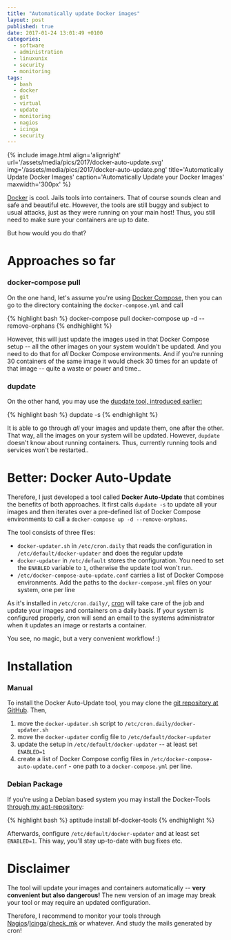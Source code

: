 ```yaml
---
title: "Automatically update Docker images"
layout: post
published: true
date: 2017-01-24 13:01:49 +0100
categories:
  - software
  - administration
  - linuxunix
  - security
  - monitoring
tags:
  - bash
  - docker
  - git
  - virtual
  - update
  - monitoring
  - nagios
  - icinga
  - security
---
```


{% include image.html align='alignright' url='/assets/media/pics/2017/docker-auto-update.svg' img='/assets/media/pics/2017/docker-auto-update.png' title='Automatically Update Docker Images' caption='Automatically Update your Docker Images' maxwidth='300px' %}

[Docker](https://www.docker.com/) is cool. Jails tools into containers. That of course sounds clean and safe and beautiful etc.
However, the tools are still buggy and subject to usual attacks, just as they were running on your main host!
Thus, you still need to make sure your containers are up to date.

But how would you do that?

# Approaches so far

### docker-compose pull

On the one hand, let's assume you're using [Docker Compose](https://www.docker.com/products/docker-compose), then you can go to the directory containing the `docker-compose.yml` and call 

{% highlight bash %}
docker-compose pull
docker-compose up -d --remove-orphans
{% endhighlight %}

However, this will just update the images used in that Docker Compose setup -- all the other images on your system wouldn't be updated.
And you need to do that for *all* Docker Compose environments.
And if you're running 30 containers of the same image it would check 30 times for an update of that image -- quite a waste or power and time..



### dupdate

On the other hand, you may use the [dupdate tool, introduced earlier:](/2016/12/03/handy-docker-tools/#dupdate-updates-images)

{% highlight bash %}
dupdate -s
{% endhighlight %}

It is able to go through *all* your images and update them, one after the other.
That way, all the images on your system will be updated.
However, `dupdate` doesn't know about running containers.
Thus, currently running tools and services won't be restarted..



# Better: Docker Auto-Update

Therefore, I just developed a tool called **Docker Auto-Update** that combines the benefits of both approaches.
It first calls `dupdate -s` to update all your images and then iterates over a pre-defined list of Docker Compose environments to call a `docker-compose up -d --remove-orphans`.

The tool consists of three files:

* `docker-updater.sh` in `/etc/cron.daily` that reads the configuration in `/etc/default/docker-updater` and does the regular update
* `docker-updater` in `/etc/default` stores the configuration. You need to set the `ENABLED` variable to `1`, otherwise the update tool won't run.
* `/etc/docker-compose-auto-update.conf` carries a list of Docker Compose environments. Add the paths to the `docker-compose.yml` files on your system, one per line

As it's installed in `/etc/cron.daily/`, [cron](https://en.wikipedia.org/wiki/Cron) will take care of the job and update your images and containers on a daily basis.
If your system is configured properly, cron will send an email to the systems administrator when it updates an image or restarts a container.

You see, no magic, but a very convenient workflow! :)



# Installation

### Manual

To install the Docker Auto-Update tool, you may clone the [git repository at GitHub](https://github.com/binfalse/docker-auto-update).
Then,

1. move the `docker-updater.sh` script to `/etc/cron.daily/docker-updater.sh`
2. move the `docker-updater` config file to `/etc/default/docker-updater`
3. update the setup in `/etc/default/docker-updater` -- at least set `ENABLED=1`
4. create a list of Docker Compose config files in `/etc/docker-compose-auto-update.conf` - one path to a `docker-compose.yml` per line.


### Debian Package

If you're using a Debian based system you may install the Docker-Tools [through my apt-repository](/software/apt-repo/):

{% highlight bash %}
aptitude install bf-docker-tools
{% endhighlight %}

Afterwards, configure `/etc/default/docker-updater` and at least set `ENABLED=1`.
This way, you'll stay up-to-date with bug fixes etc.


# Disclaimer

The tool will update your images and containers automatically -- **very convenient but also dangerous!**
The new version of an image may break your tool or may require an updated configuration.

Therefore, I recommend to monitor your tools through [Nagios](https://www.nagios.org/)/[Icinga](https://www.icinga.com/)/[check_mk](http://mathias-kettner.com/check_mk.html) or whatever.
And study the mails generated by cron!







